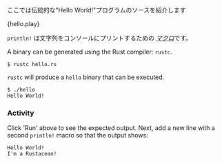 ここでは伝統的な"Hello World!"プログラムのソースを紹介します

{hello.play}

`println!` は文字列をコンソールにプリントするための [*マクロ*][macros]です。

A binary can be generated using the Rust compiler: `rustc`.

```
$ rustc hello.rs
```

`rustc` will produce a `hello` binary that can be executed.

```
$ ./hello
Hello World!
```

### Activity

Click 'Run' above to see the expected output. Next, add a new
line with a second `println!` macro so that the output
shows:
```
Hello World!
I'm a Rustacean!
```

[macros]: ./macros.html
